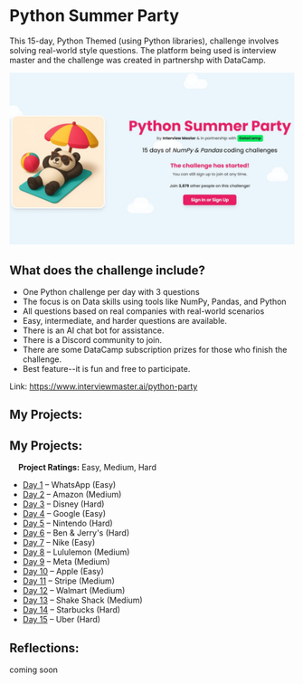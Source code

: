 # Python Summer Party 
This 15-day, Python Themed (using Python libraries), challenge involves solving real-world style questions. The platform being used is interview master and the challenge was created in partnershp with DataCamp. 

![Python Summer Part Logo](images/python-summer-party.jpg)

## What does the challenge include?

 * One Python challenge per day with 3 questions
 * The focus is on Data skills using tools like NumPy, Pandas, and Python
 * All questions based on real companies with real-world scenarios 
 * Easy, intermediate, and harder questions are available.
 * There is an AI chat bot for assistance. 
 * There is a Discord community to join. 
 * There are some DataCamp subscription prizes for those who finish the challenge. 
 * Best feature--it is fun and free to participate. 


Link: <https://www.interviewmaster.ai/python-party>

## My Projects:

## My Projects:
&nbsp;&nbsp;&nbsp;&nbsp;**Project Ratings:** Easy, Medium, Hard
- [Day 1](https://github.com/EO4wellness/python_summer_party/blob/main/tasks/day1/day1.py) – WhatsApp (Easy)<br>
- [Day 2](#) – Amazon (Medium)<br>
- [Day 3](https://github.com/EO4wellness/python_summer_party/blob/main/tasks/day3/day3.py) – Disney (Hard)<br>
- [Day 4](#) – Google (Easy)<br>
- [Day 5](#) – Nintendo (Hard)<br>
- [Day 6](#) – Ben & Jerry's (Hard)<br>
- [Day 7](#) – Nike (Easy)<br>
- [Day 8](#) – Lululemon (Medium)<br>
- [Day 9](#) – Meta (Medium)<br>
- [Day 10](#) – Apple (Easy)<br>
- [Day 11](#) – Stripe (Medium)<br>
- [Day 12](#) – Walmart (Medium)<br>
- [Day 13](#) – Shake Shack (Medium)<br>
- [Day 14](#) – Starbucks (Hard)<br>
- [Day 15](#) – Uber (Hard)<br>


## Reflections: 
coming soon 


